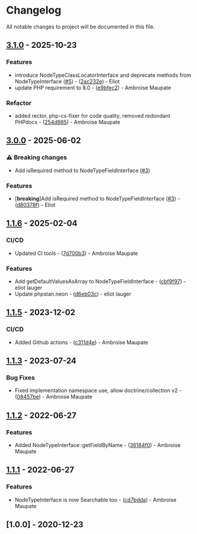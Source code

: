 # Changelog

All notable changes to project will be documented in this file.

## [3.1.0](https://github.com/roadiz/nodetype-contracts/compare/3.0.0...3.1.0) - 2025-10-23

### Features

- introduce NodeTypeClassLocatorInterface and deprecate methods from NodeTypeInterface ([#5](https://github.com/roadiz/nodetype-contracts/issues/5)) - ([2ac232e](https://github.com/roadiz/nodetype-contracts/commit/2ac232e8698cc98105dd5c37f1639b81abd7104d)) - Eliot
- update PHP requirement to 8.0 - ([e9bfec2](https://github.com/roadiz/nodetype-contracts/commit/e9bfec2213dd7357d61c582706ccb6592071bf20)) - Ambroise Maupate

### Refactor

- added rector, php-cs-fixer for code quality, removed redondant PHPdocs - ([254d985](https://github.com/roadiz/nodetype-contracts/commit/254d985ff5c57b033383de7ff850b37ade4a3ae2)) - Ambroise Maupate

## [3.0.0](https://github.com/roadiz/nodetype-contracts/compare/2.0.0...3.0.0) - 2025-06-02

### ⚠ Breaking changes

- Add isRequired method to NodeTypeFieldInterface ([#3](https://github.com/roadiz/nodetype-contracts/issues/3))

### Features

-  [**breaking**]Add isRequired method to NodeTypeFieldInterface ([#3](https://github.com/roadiz/nodetype-contracts/issues/3)) - ([d80378f](https://github.com/roadiz/nodetype-contracts/commit/d80378fc907cb352ee7865d64a993bbb13099961)) - Eliot

## [1.1.6](https://github.com/roadiz/nodetype-contracts/compare/1.1.5...1.1.6) - 2025-02-04

### CI/CD

- Updated CI tools - ([7d700b3](https://github.com/roadiz/nodetype-contracts/commit/7d700b35d607131f153cc33f036a40c1ddc70810)) - Ambroise Maupate

### Features

- Add getDefaultValuesAsArray to NodeTypeFieldInterface - ([cbf9f97](https://github.com/roadiz/nodetype-contracts/commit/cbf9f978ee29b15a2f6dcb3ff6000c3853890e82)) - eliot lauger
- Update phpstan.neon - ([d6eb03c](https://github.com/roadiz/nodetype-contracts/commit/d6eb03c33c6723431fe0465176f1ec25a05c9d50)) - eliot lauger

## [1.1.5](https://github.com/roadiz/nodetype-contracts/compare/1.1.4...1.1.5) - 2023-12-02

### CI/CD

- Added Github actions - ([c311d4e](https://github.com/roadiz/nodetype-contracts/commit/c311d4ebfb8bb940ae4d66457b86ba6bd06ffd7b)) - Ambroise Maupate

## [1.1.3](https://github.com/roadiz/nodetype-contracts/compare/1.1.2...1.1.3) - 2023-07-24

### Bug Fixes

- Fixed implementation namespace use, allow doctrine/collection v2 - ([08457be](https://github.com/roadiz/nodetype-contracts/commit/08457be0f205f47d63071c02c8bcb9ad26d8c1b0)) - Ambroise Maupate

## [1.1.2](https://github.com/roadiz/nodetype-contracts/compare/1.1.1...1.1.2) - 2022-06-27

### Features

- Added NodeTypeInterface::getFieldByName - ([36184f0](https://github.com/roadiz/nodetype-contracts/commit/36184f014f3316ec49ac18b10cbdbb8a2a1eceec)) - Ambroise Maupate

## [1.1.1](https://github.com/roadiz/nodetype-contracts/compare/1.1.0...1.1.1) - 2022-06-27

### Features

- NodeTypeInterface is now Searchable too - ([cd7bdda](https://github.com/roadiz/nodetype-contracts/commit/cd7bdda5871a6b448ffa570abfd32b99b657418a)) - Ambroise Maupate

## [1.0.0] - 2020-12-23

<!-- generated by git-cliff -->
